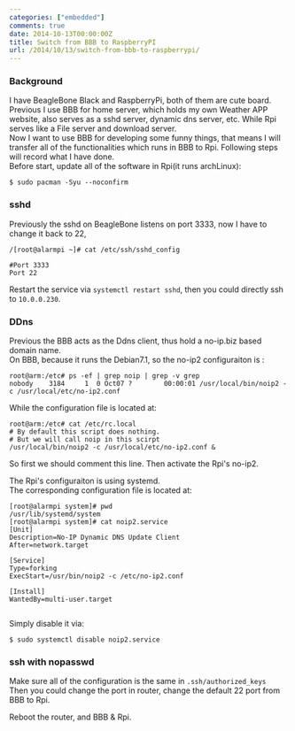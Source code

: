 ```yaml
---
categories: ["embedded"]
comments: true
date: 2014-10-13T00:00:00Z
title: Switch from BBB to RaspberryPI
url: /2014/10/13/switch-from-bbb-to-raspberrypi/
---
```


### Background
I have BeagleBone Black and RaspberryPi, both of them are cute board. Previous I use BBB for home server, which holds my own Weather APP website, also serves as a sshd server, dynamic dns server, etc. While Rpi serves like a File server and download server.         
Now I want to use BBB for developing some funny things, that means I will transfer all of the functionalities which runs in BBB to Rpi. Following steps will record what I have done.     
Before start, update all of the software in Rpi(it runs archLinux):    

```
$ sudo pacman -Syu --noconfirm

```
### sshd
Previously the sshd on BeagleBone listens on port 3333, now I have to change it back to 22,     

```
/[root@alarmpi ~]# cat /etc/ssh/sshd_config

#Port 3333
Port 22

```
Restart the service via `systemctl restart sshd`, then you could directly ssh to `10.0.0.230`.     
### DDns
Previous the BBB acts as the Ddns client, thus hold a no-ip.biz based domain name.     
On BBB, because it runs the Debian7.1, so the no-ip2 configuraiton is :    

```
root@arm:/etc# ps -ef | grep noip | grep -v grep
nobody    3184     1  0 Oct07 ?        00:00:01 /usr/local/bin/noip2 -c /usr/local/etc/no-ip2.conf

```
While the configuration file is located at:    

```
root@arm:/etc# cat /etc/rc.local
# By default this script does nothing.
# But we will call noip in this scirpt
/usr/local/bin/noip2 -c /usr/local/etc/no-ip2.conf &

```
So first we should comment this line. Then activate the Rpi's no-ip2.    

The Rpi's configuraiton is using systemd.   
The corresponding configuration file is located at:    

```
[root@alarmpi system]# pwd
/usr/lib/systemd/system
[root@alarmpi system]# cat noip2.service 
[Unit]
Description=No-IP Dynamic DNS Update Client
After=network.target

[Service]
Type=forking
ExecStart=/usr/bin/noip2 -c /etc/no-ip2.conf

[Install]
WantedBy=multi-user.target


```
Simply disable it via:   

```
$ sudo systemctl disable noip2.service

```
### ssh with nopasswd
Make sure all of the configuration is the same in `.ssh/authorized_keys `   
Then you could change the port in router, change the default 22 port from BBB to Rpi.    

Reboot the router, and BBB & Rpi.    
